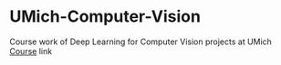 # UMich-Computer-Vision
Course work of Deep Learning for Computer Vision projects at UMich
<br>
[Course](https://web.eecs.umich.edu/~justincj/teaching/eecs498/FA2019/) link
<br>


